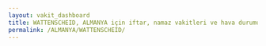 ```yaml
---
layout: vakit_dashboard
title: WATTENSCHEID, ALMANYA için iftar, namaz vakitleri ve hava durumu - ilçe/eyalet seç
permalink: /ALMANYA/WATTENSCHEID/
---
```


<script type="text/javascript">
  var GLOBAL_COUNTRY = 'ALMANYA';
  var GLOBAL_CITY = 'WATTENSCHEID';
  var GLOBAL_STATE = '';
  var lat = 72;
  var lon = 21;
</script>
